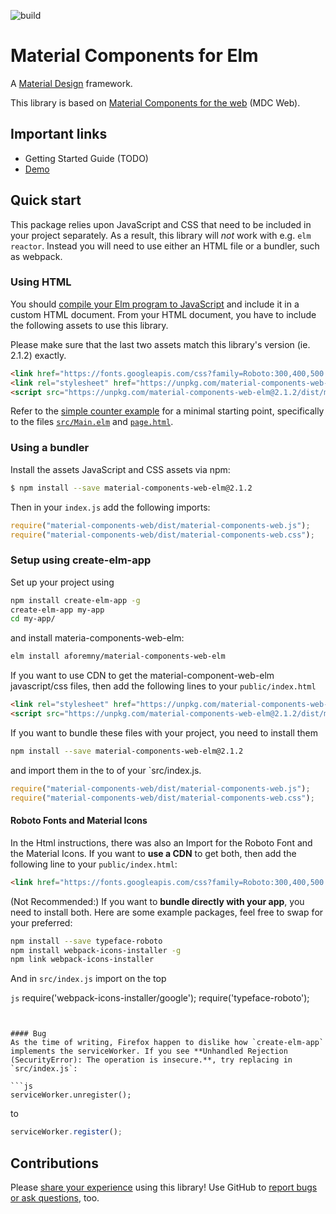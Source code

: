 ![build](https://github.com/aforemny/material-components-web-elm/workflows/build/badge.svg)

# Material Components for Elm

A [Material Design](https://material.io/design) framework.

This library is based on [Material Components for the
web](https://github.com/material-components/material-components-web) (MDC Web).


## Important links

- Getting Started Guide (TODO)
- [Demo](https://aforemny.github.io/material-components-web-elm)


## Quick start

This package relies upon JavaScript and CSS that need to be included in your
project separately. As a result, this library will *not* work with e.g. `elm
reactor`. Instead you will need to use either an HTML file or a bundler, such
as webpack.


### Using HTML
 
You should [compile your Elm program to
JavaScript](https://guide.elm-lang.org/install/elm.html#elm-make) and include it
in a custom HTML document. From your HTML document, you have to include the
following assets to use this library.

Please make sure that the last two assets match this library's version (ie.
2.1.2) exactly.

```html
<link href="https://fonts.googleapis.com/css?family=Roboto:300,400,500|Material+Icons" rel="stylesheet">
<link rel="stylesheet" href="https://unpkg.com/material-components-web-elm@2.1.2/dist/material-components-web-elm.min.css">
<script src="https://unpkg.com/material-components-web-elm@2.1.2/dist/material-components-web-elm.min.js"></script>
```

Refer to the [simple counter
example](https://github.com/aforemny/material-components-web-elm/blob/master/examples/simple-counter)
for a minimal starting point, specifically to the files
[`src/Main.elm`](https://github.com/aforemny/material-components-web-elm/blob/master/examples/simple-counter/src/Main.elm)
and
[`page.html`](https://github.com/aforemny/material-components-web-elm/blob/master/examples/simple-counter/page.html).


### Using a bundler

Install the assets JavaScript and CSS assets via npm:

```sh
$ npm install --save material-components-web-elm@2.1.2
```

Then in your `index.js` add the following imports:

```js
require("material-components-web/dist/material-components-web.js");
require("material-components-web/dist/material-components-web.css");
```

### Setup using create-elm-app

Set up your project using

```sh
npm install create-elm-app -g
create-elm-app my-app
cd my-app/
```
and install materia-components-web-elm:

```sh
elm install aforemny/material-components-web-elm
```
If you want to use CDN to get the material-component-web-elm javascript/css files, then add the following lines to your `public/index.html`

```html
<link rel="stylesheet" href="https://unpkg.com/material-components-web-elm@2.1.2/dist/material-components-web-elm.min.css">
<script src="https://unpkg.com/material-components-web-elm@2.1.2/dist/material-components-web-elm.min.js"></script>
```

If you want to bundle these files with your project, you need to install them 
```sh
npm install --save material-components-web-elm@2.1.2
```
and import them in the to of your `src/index.js.

```js
require("material-components-web/dist/material-components-web.js");
require("material-components-web/dist/material-components-web.css");
```
#### Roboto Fonts and Material Icons

In the Html instructions, there was also an Import for the Roboto Font and the Material Icons. 
If you want to **use a CDN** to get both, then add the following line to your `public/index.html`:

```html
<link href="https://fonts.googleapis.com/css?family=Roboto:300,400,500|Material+Icons" rel="stylesheet">
```
(Not Recommended:) If you want to **bundle directly with your app**, you need to install both. Here are some example packages, feel free to swap for your preferred:

```sh
npm install --save typeface-roboto
npm install webpack-icons-installer -g
npm link webpack-icons-installer
```
And in `src/index.js` import on the top

```js```
require('webpack-icons-installer/google');
require('typeface-roboto');
```


#### Bug
As the time of writing, Firefox happen to dislike how `create-elm-app` implements the serviceWorker. If you see **Unhandled Rejection (SecurityError): The operation is insecure.**, try replacing in `src/index.js`:

```js
serviceWorker.unregister();
```
to 
```js
serviceWorker.register();
```

## Contributions

Please [share your
experience](https://github.com/aforemny/material-components-web-elm/issues)
using this library! Use GitHub to [report bugs or ask
questions](https://github.com/aforemny/material-components-web-elm/issues),
too.
